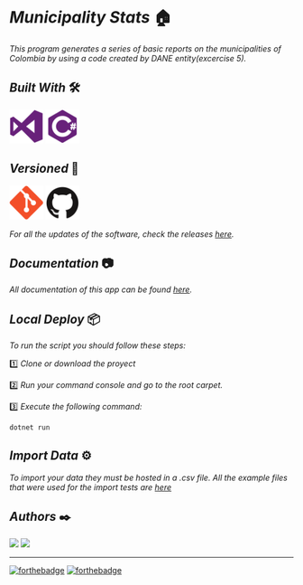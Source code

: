 # ***Municipality Stats*** 🏠

*This program generates a series of basic reports on the municipalities of Colombia by using a code created by DANE entity(excercise 5).*

## ***Built With*** 🛠️

<p align="left">
    <a href="https://visualstudio.microsoft.com/es/" target="_blank"> <img src="https://raw.githubusercontent.com/devicons/devicon/2ae2a900d2f041da66e950e4d48052658d850630/icons/visualstudio/visualstudio-plain.svg" height="60" width = "60"></a>
    <a href="https://es.wikipedia.org/wiki/C_Sharp" target="_blank"> <img src="https://raw.githubusercontent.com/devicons/devicon/2ae2a900d2f041da66e950e4d48052658d850630/icons/csharp/csharp-plain.svg" height="60" width = "60"></a>
</p>

## ***Versioned*** 📌

<p align="left">
    <a href="https://git-scm.com/" target="_blank"> <img src="https://raw.githubusercontent.com/devicons/devicon/2ae2a900d2f041da66e950e4d48052658d850630/icons/git/git-original.svg" height="60" width = "60"></a>
    <a href="https://github.com/" target="_blank"> <img src="https://raw.githubusercontent.com/devicons/devicon/2ae2a900d2f041da66e950e4d48052658d850630/icons/github/github-original.svg" height="60" width = "60"></a>
</p>

*For all the updates of the software, check the releases [here](https://github.com/danielaolartebo/PI1-municipality-stats/releases).*

## ***Documentation*** 📷

*All documentation of this app can be found [here](https://github.com/danielaolartebo/PI1-municipality-stats/tree/master/docs).*

## ***Local Deploy*** 📦
   
*To run the script you should follow these steps:*

1️⃣ *Clone or download the proyect*

2️⃣ *Run your command console and go to the root carpet.*

3️⃣ *Execute the following command:*

```bash
dotnet run
```

## ***Import Data*** ⚙️
   
*To import your data they must be hosted in a .csv file. All the example files that were used for the import tests are [here](https://github.com/danielaolartebo/PI1-municipality-stats/tree/master/data)*

## ***Authors*** ✒️

<p align="left">
    <a href="https://github.com/cuatrosr" target="_blank"> <img src="https://images.weserv.nl/?url=avatars.githubusercontent.com/u/70908378?v=4&h=60&w=60&fit=cover&mask=circle"></a>
  <a href="https://github.com/danielaolartebo" target="_blank"> <img src="https://images.weserv.nl/?url=avatars.githubusercontent.com/u/53228651?v=4&h=60&w=60&fit=cover&mask=circle"></a>
</p>

---

[![forthebadge](https://forthebadge.com/images/badges/built-with-love.svg)](https://forthebadge.com)
[![forthebadge](https://forthebadge.com/images/badges/for-you.svg)](https://forthebadge.com)
